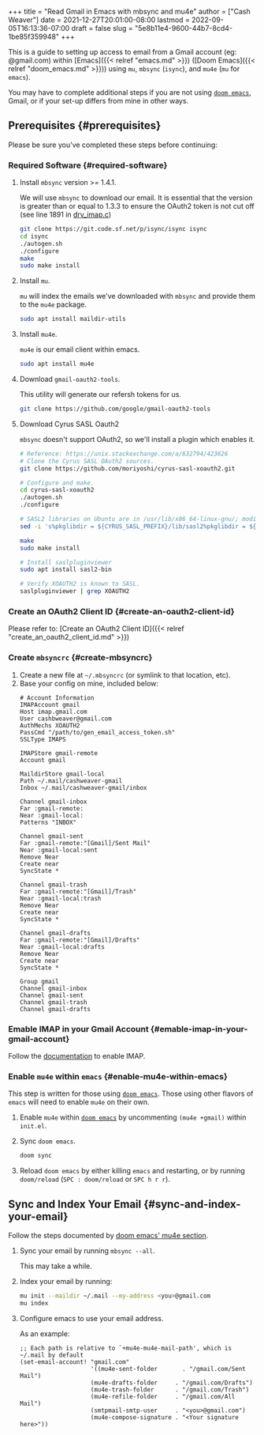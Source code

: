 +++
title = "Read Gmail in Emacs with mbsync and mu4e"
author = ["Cash Weaver"]
date = 2021-12-27T20:01:00-08:00
lastmod = 2022-09-05T16:13:36-07:00
draft = false
slug = "5e8b11e4-9600-44b7-8cd4-1be85f359948"
+++

This is a guide to setting up access to email from a Gmail account (eg: @gmail.com) within [Emacs]({{< relref "emacs.md" >}}) ([Doom Emacs]({{< relref "doom_emacs.md" >}})) using `mu`, `mbsync` (`isync`), and `mu4e` (`mu` for `emacs`).

You may have to complete additional steps if you are not using [`doom emacs`](https://github.com/hlissner/doom-emacs), Gmail, or if your set-up differs from mine in other ways.


## Prerequisites {#prerequisites}

Please be sure you've completed these steps before continuing:


### Required Software {#required-software}

1.  Install `mbsync` version &gt;= 1.4.1.

    We will use `mbsync` to download our email. It is essential that the version is greater than or equal to 1.3.3 to ensure the OAuth2 token is not cut off (see line 1891 in [drv_imap.c](https://sourceforge.net/p/isync/isync/ci/v1.3.3/tree/src/drv_imap.c))
    ```sh
    git clone https://git.code.sf.net/p/isync/isync isync
    cd isync
    ./autogen.sh
    ./configure
    make
    sudo make install
    ```

2.  Install `mu`.

    `mu` will index the emails we've downloaded with `mbsync` and provide them to the `mu4e` package.
    ```sh
    sudo apt install maildir-utils
    ```

3.  Install `mu4e`.

    `mu4e` is our email client within emacs.
    ```sh
    sudo apt install mu4e
    ```

4.  Download `gmail-oauth2-tools`.

    This utility will generate our refersh tokens for us.
    ```sh
    git clone https://github.com/google/gmail-oauth2-tools
    ```

5.  Download Cyrus SASL Oauth2

    `mbsync` doesn't support OAuth2, so we'll install a plugin which enables it.
    ```sh
    # Reference: https://unix.stackexchange.com/a/632794/423626
    # Clone the Cyrus SASL OAuth2 sources.
    git clone https://github.com/moriyoshi/cyrus-sasl-xoauth2.git

    # Configure and make.
    cd cyrus-sasl-xoauth2
    ./autogen.sh
    ./configure

    # SASL2 libraries on Ubuntu are in /usr/lib/x86_64-linux-gnu/; modify the Makefile accordingly
    sed -i 's%pkglibdir = ${CYRUS_SASL_PREFIX}/lib/sasl2%pkglibdir = ${CYRUS_SASL_PREFIX}/lib/x86_64-linux-gnu/sasl2%' Makefile

    make
    sudo make install

    # Install saslpluginviewer
    sudo apt install sasl2-bin

    # Verify XOAUTH2 is known to SASL.
    saslpluginviewer | grep XOAUTH2
    ```


### Create an OAuth2 Client ID {#create-an-oauth2-client-id}

Please refer to: [Create an OAuth2 Client ID]({{< relref "create_an_oauth2_client_id.md" >}})


### Create `mbsyncrc` {#create-mbsyncrc}

1.  Create a new file at `~/.mbsyncrc` (or symlink to that location, etc).
2.  Base your config on mine, included below:
    ```text
    # Account Information
    IMAPAccount gmail
    Host imap.gmail.com
    User cashbweaver@gmail.com
    AuthMechs XOAUTH2
    PassCmd "/path/to/gen_email_access_token.sh"
    SSLType IMAPS

    IMAPStore gmail-remote
    Account gmail

    MaildirStore gmail-local
    Path ~/.mail/cashweaver-gmail
    Inbox ~/.mail/cashweaver-gmail/inbox

    Channel gmail-inbox
    Far :gmail-remote:
    Near :gmail-local:
    Patterns "INBOX"

    Channel gmail-sent
    Far :gmail-remote:"[Gmail]/Sent Mail"
    Near :gmail-local:sent
    Remove Near
    Create near
    SyncState *

    Channel gmail-trash
    Far :gmail-remote:"[Gmail]/Trash"
    Near :gmail-local:trash
    Remove Near
    Create near
    SyncState *

    Channel gmail-drafts
    Far :gmail-remote:"[Gmail]/Drafts"
    Near :gmail-local:drafts
    Remove Near
    Create near
    SyncState *

    Group gmail
    Channel gmail-inbox
    Channel gmail-sent
    Channel gmail-trash
    Channel gmail-drafts
    ```


### Emable IMAP in your Gmail Account {#emable-imap-in-your-gmail-account}

Follow the [documentation](https://support.google.com/mail/answer/7126229?hl=en) to enable IMAP.


### Enable `mu4e` within `emacs` {#enable-mu4e-within-emacs}

This step is written for those using [`doom emacs`](https://github.com/hlissner/doom-emacs). Those using other flavors of `emacs` will need to enable `mu4e` on their own.

1.  Enable `mu4e` within [`doom emacs`](https://github.com/hlissner/doom-emacs) by uncommenting `(mu4e +gmail)` within `init.el`.

2.  Sync `doom emacs`.
    ```sh
    doom sync
    ```

3.  Reload `doom emacs` by either killing `emacs` and restarting, or by running `doom/reload` (`SPC : doom/reload` or `SPC h r r`).


## Sync and Index Your Email {#sync-and-index-your-email}

Follow the steps documented by [doom emacs' mu4e section](https://github.com/hlissner/doom-emacs/blob/develop/modules/email/mu4e/README.org).

1.  Sync your email by running `mbsync --all`.

    This may take a while.

2.  Index your email by running:
    ```sh
    mu init --maildir ~/.mail --my-address <you>@gmail.com
    mu index
    ```

3.  Configure emacs to use your email address.

    As an example:
    ```text
    ;; Each path is relative to `+mu4e-mu4e-mail-path', which is ~/.mail by default
    (set-email-account! "gmail.com"
                        '((mu4e-sent-folder       . "/gmail.com/Sent Mail")
                        (mu4e-drafts-folder     . "/gmail.com/Drafts")
                        (mu4e-trash-folder      . "/gmail.com/Trash")
                        (mu4e-refile-folder     . "/gmail.com/All Mail")
                        (smtpmail-smtp-user     . "<you>@gmail.com")
                        (mu4e-compose-signature . "<Your signature here>"))
    ```
